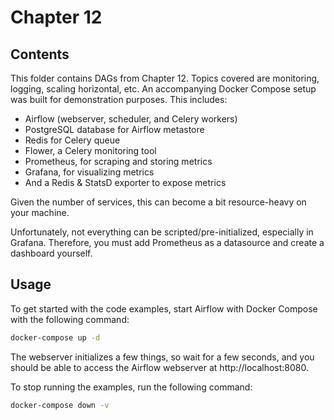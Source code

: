 # Chapter 12

## Contents

This folder contains DAGs from Chapter 12. Topics covered are monitoring, logging, scaling horizontal, etc. An
accompanying Docker Compose setup was built for demonstration purposes. This includes:

- Airflow (webserver, scheduler, and Celery workers)
- PostgreSQL database for Airflow metastore
- Redis for Celery queue
- Flower, a Celery monitoring tool
- Prometheus, for scraping and storing metrics
- Grafana, for visualizing metrics
- And a Redis & StatsD exporter to expose metrics

Given the number of services, this can become a bit resource-heavy on your machine.

Unfortunately, not everything can be scripted/pre-initialized, especially in Grafana. Therefore, you must add
Prometheus as a datasource and create a dashboard yourself.

## Usage

To get started with the code examples, start Airflow with Docker Compose with the following command:

```bash
docker-compose up -d
```

The webserver initializes a few things, so wait for a few seconds, and you should be able to access the
Airflow webserver at http://localhost:8080.

To stop running the examples, run the following command:

```bash
docker-compose down -v
```
